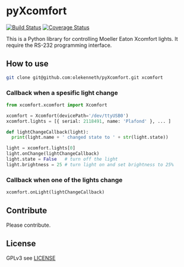 # pyXcomfort
[![Build Status](https://travis-ci.org/olekenneth/pyXcomfort.svg?branch=master)](https://travis-ci.org/olekenneth/pyXcomfort)
[![Coverage Status](https://coveralls.io/repos/github/olekenneth/pyXcomfort/badge.svg?branch=master)](https://coveralls.io/github/olekenneth/pyXcomfort?branch=master)

This is a Python library for controlling Moeller Eaton Xcomfort lights.
It require the RS-232 programming interface.

## How to use

```bash
git clone git@github.com:olekenneth/pyXcomfort.git xcomfort
```

### Callback when a spesific light change
```python
from xcomfort.xcomfort import Xcomfort

xcomfort = Xcomfort(devicePath='/dev/ttyUSB0')
xcomfort.lights = [{ serial: 2118491, name: 'Plafond' }, ... ]

def lightChangeCallback(light):
  print(light.name + ' changed state to ' + str(light.state))

light = xcomfort.lights[0]
light.onChange(lightChangeCallback)
light.state = False   # turn off the light
light.brightness = 25 # turn light on and set brightness to 25%
```

### Callback when one of the lights change
```python
xcomfort.onLight(lightChangeCallback)
```

## Contribute

Please contribute.

## License

GPLv3 see [LICENSE](LICENSE)
